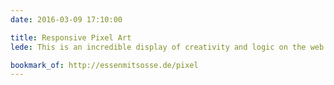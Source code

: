 ```yaml
---
date: 2016-03-09 17:10:00

title: Responsive Pixel Art
lede: This is an incredible display of creativity and logic on the web. The effort that has gone into this is unbelievable.

bookmark_of: http://essenmitsosse.de/pixel
---
```

